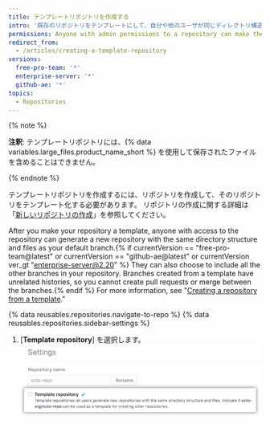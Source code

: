 ```yaml
---
title: テンプレートリポジトリを作成する
intro: '既存のリポジトリをテンプレートにして、自分や他のユーザが同じディレクトリ構造{% if currentVersion == "free-pro-team@latest" or currentVersion == "github-ae@latest" or currentVersion ver_gt "enterprise-server@2.20" %}、ブランチ、{% endif %}およびファイルで新しいリポジトリを生成できるようにすることができます。'
permissions: Anyone with admin permissions to a repository can make the repository a template.
redirect_from:
  - /articles/creating-a-template-repository
versions:
  free-pro-team: '*'
  enterprise-server: '*'
  github-ae: '*'
topics:
  - Repositories
---
```


{% note %}

**注釈**: テンプレートリポジトリには、{% data variables.large_files.product_name_short %} を使用して保存されたファイルを含めることはできません。

{% endnote %}

テンプレートリポジトリを作成するには、リポジトリを作成して、そのリポジトリをテンプレート化する必要があります。 リポジトリの作成に関する詳細は「[新しいリポジトリの作成](/articles/creating-a-new-repository)」を参照してください。

After you make your repository a template, anyone with access to the repository can generate a new repository with the same directory structure and files as your default branch.{% if currentVersion == "free-pro-team@latest" or currentVersion == "github-ae@latest" or currentVersion ver_gt "enterprise-server@2.20" %} They can also choose to include all the other branches in your repository. Branches created from a template have unrelated histories, so you cannot create pull requests or merge between the branches.{% endif %} For more information, see "[Creating a repository from a template](/articles/creating-a-repository-from-a-template)."

{% data reusables.repositories.navigate-to-repo %}
{% data reusables.repositories.sidebar-settings %}
1. [**Template repository**] を選択します。 ![リポジトリをテンプレート化するチェックボックス](/assets/images/help/repository/template-repository-checkbox.png)
